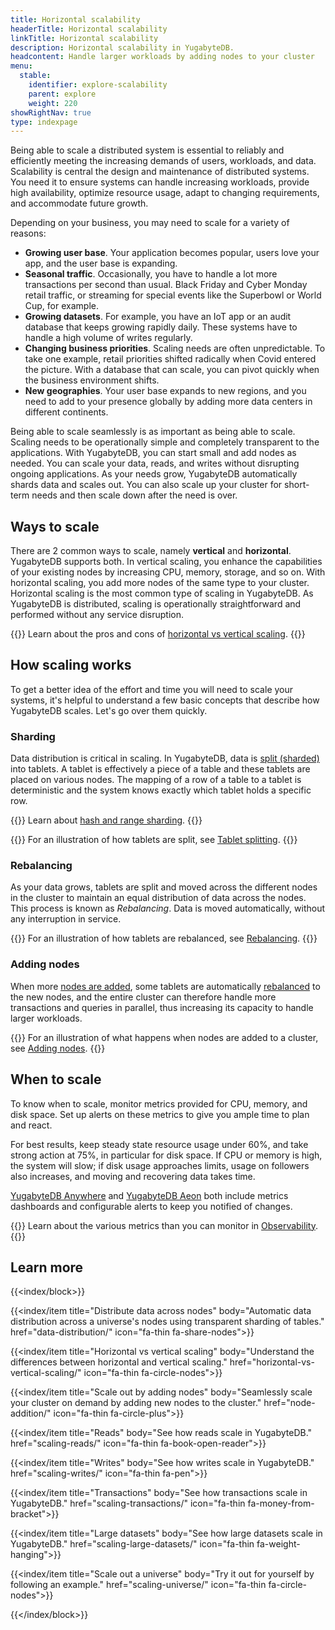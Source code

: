 ```yaml
---
title: Horizontal scalability
headerTitle: Horizontal scalability
linkTitle: Horizontal scalability
description: Horizontal scalability in YugabyteDB.
headcontent: Handle larger workloads by adding nodes to your cluster
menu:
  stable:
    identifier: explore-scalability
    parent: explore
    weight: 220
showRightNav: true
type: indexpage
---
```


Being able to scale a distributed system is essential to reliably and efficiently meeting the increasing demands of users, workloads, and data. Scalability is central the design and maintenance of distributed systems. You need it to ensure systems can handle increasing workloads, provide high availability, optimize resource usage, adapt to changing requirements, and accommodate future growth.

Depending on your business, you may need to scale for a variety of reasons:

- **Growing user base**. Your application becomes popular, users love your app, and the user base is expanding.
- **Seasonal traffic**. Occasionally, you have to handle a lot more transactions per second than usual. Black Friday and Cyber Monday retail traffic, or streaming for special events like the Superbowl or World Cup, for example.
- **Growing datasets**. For example, you have an IoT app or an audit database that keeps growing rapidly daily. These systems have to handle a high volume of writes regularly.
- **Changing business priorities**. Scaling needs are often unpredictable. To take one example, retail priorities shifted radically when Covid entered the picture. With a database that can scale, you can pivot quickly when the business environment shifts.
- **New geographies**. Your user base expands to new regions, and you need to add to your presence globally by adding more data centers in different continents.

Being able to scale seamlessly is as important as being able to scale. Scaling needs to be operationally simple and completely transparent to the applications. With YugabyteDB, you can start small and add nodes as needed. You can scale your data, reads, and writes without disrupting ongoing applications. As your needs grow, YugabyteDB automatically shards data and scales out. You can also scale up your cluster for short-term needs and then scale down after the need is over.

## Ways to scale

There are 2 common ways to scale, namely **vertical** and **horizontal**. YugabyteDB supports both. In vertical scaling, you enhance the capabilities of your existing nodes by increasing CPU, memory, storage, and so on. With horizontal scaling, you add more nodes of the same type to your cluster. Horizontal scaling is the most common type of scaling in YugabyteDB. As YugabyteDB is distributed, scaling is operationally straightforward and performed without any service disruption.

{{<lead link="./horizontal-vs-vertical-scaling/">}}
Learn about the pros and cons of [horizontal vs vertical scaling](./horizontal-vs-vertical-scaling/).
{{</lead>}}

## How scaling works

To get a better idea of the effort and time you will need to scale your systems, it's helpful to understand a few basic concepts that describe how YugabyteDB scales. Let's go over them quickly.

### Sharding

Data distribution is critical in scaling. In YugabyteDB, data is [split (sharded)](./data-distribution/) into tablets. A tablet is effectively a piece of a table and these tablets are placed on various nodes. The mapping of a row of a table to a tablet is deterministic and the system knows exactly which tablet holds a specific row.

{{<lead link="../../architecture/docdb-sharding/sharding/">}}
Learn about [hash and range sharding](../../architecture/docdb-sharding/sharding/).
{{</lead>}}

{{<lead link="./data-distribution/#tablet-splitting">}}
For an illustration of how tablets are split, see [Tablet splitting](./data-distribution/#tablet-splitting).
{{</lead>}}

### Rebalancing

As your data grows, tablets are split and moved across the different nodes in the cluster to maintain an equal distribution of data across the nodes. This process is known as _Rebalancing_. Data is moved automatically, without any interruption in service.

{{<lead link="./data-distribution/#rebalancing">}}
For an illustration of how tablets are rebalanced, see [Rebalancing](./data-distribution/#rebalancing).
{{</lead>}}

### Adding nodes

When more [nodes are added](./node-addition), some tablets are automatically [rebalanced](./data-distribution/#rebalancing) to the new nodes, and the entire cluster can therefore handle more transactions and queries in parallel, thus increasing its capacity to handle larger workloads.

{{<lead link="node-addition/">}}
For an illustration of what happens when nodes are added to a cluster, see [Adding nodes](node-addition/).
{{</lead>}}

## When to scale

To know when to scale, monitor metrics provided for CPU, memory, and disk space. Set up alerts on these metrics to give you ample time to plan and react.

For best results, keep steady state resource usage under 60%, and take strong action at 75%, in particular for disk space. If CPU or memory is high, the system will slow; if disk usage approaches limits, usage on followers also increases, and moving and recovering data takes time.

[YugabyteDB Anywhere](../../yugabyte-platform/alerts-monitoring/) and [YugabyteDB Aeon](../../yugabyte-cloud/cloud-monitor/) both include metrics dashboards and configurable alerts to keep you notified of changes.

{{<lead link="../observability/">}}
Learn about the various metrics than you can monitor in [Observability](../observability/).
{{</lead>}}

## Learn more

{{<index/block>}}

  {{<index/item
    title="Distribute data across nodes"
    body="Automatic data distribution across a universe's nodes using transparent sharding of tables."
    href="data-distribution/"
    icon="fa-thin fa-share-nodes">}}

  {{<index/item
    title="Horizontal vs vertical scaling"
    body="Understand the differences between horizontal and vertical scaling."
    href="horizontal-vs-vertical-scaling/"
    icon="fa-thin fa-circle-nodes">}}

  {{<index/item
    title="Scale out by adding nodes"
    body="Seamlessly scale your cluster on demand by adding new nodes to the cluster."
    href="node-addition/"
    icon="fa-thin fa-circle-plus">}}

  {{<index/item
    title="Reads"
    body="See how reads scale in YugabyteDB."
    href="scaling-reads/"
    icon="fa-thin fa-book-open-reader">}}

  {{<index/item
    title="Writes"
    body="See how writes scale in YugabyteDB."
    href="scaling-writes/"
    icon="fa-thin fa-pen">}}

  {{<index/item
    title="Transactions"
    body="See how transactions scale in YugabyteDB."
    href="scaling-transactions/"
    icon="fa-thin fa-money-from-bracket">}}

  {{<index/item
    title="Large datasets"
    body="See how large datasets scale in YugabyteDB."
    href="scaling-large-datasets/"
    icon="fa-thin fa-weight-hanging">}}

  {{<index/item
    title="Scale out a universe"
    body="Try it out for yourself by following an example."
    href="scaling-universe/"
    icon="fa-thin fa-circle-nodes">}}

{{</index/block>}}
